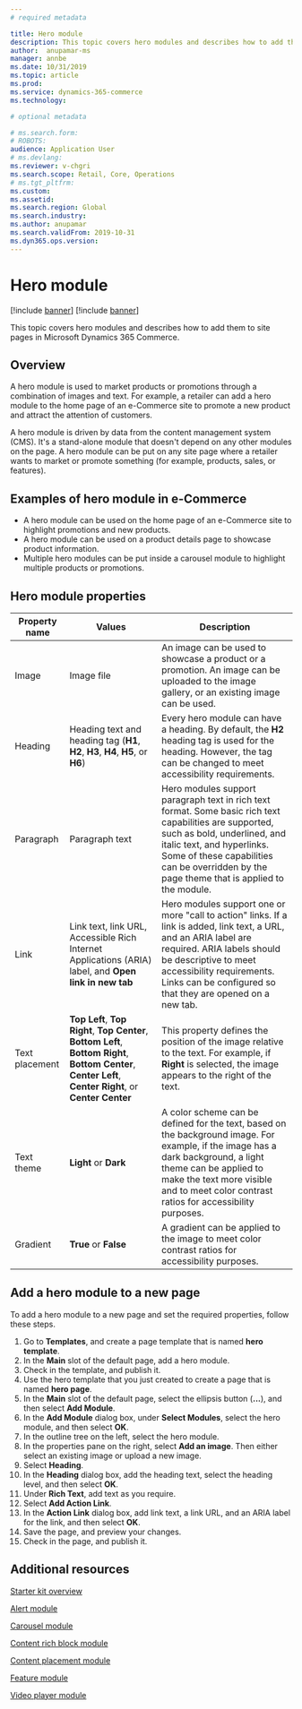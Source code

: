```yaml
---
# required metadata

title: Hero module 
description: This topic covers hero modules and describes how to add them to site pages in Microsoft Dynamics 365 Commerce.
author:  anupamar-ms
manager: annbe
ms.date: 10/31/2019
ms.topic: article
ms.prod: 
ms.service: dynamics-365-commerce
ms.technology: 

# optional metadata

# ms.search.form: 
# ROBOTS: 
audience: Application User
# ms.devlang: 
ms.reviewer: v-chgri
ms.search.scope: Retail, Core, Operations
# ms.tgt_pltfrm: 
ms.custom: 
ms.assetid: 
ms.search.region: Global
ms.search.industry: 
ms.author: anupamar
ms.search.validFrom: 2019-10-31
ms.dyn365.ops.version: 
---
```


# Hero module

[!include [banner](includes/preview-banner.md)]
[!include [banner](includes/banner.md)]

This topic covers hero modules and describes how to add them to site pages in Microsoft Dynamics 365 Commerce.

## Overview

A hero module is used to market products or promotions through a combination of images and text. For example, a retailer can add a hero module to the home page of an e-Commerce site to promote a new product and attract the attention of customers.

A hero module is driven by data from the content management system (CMS). It's a stand-alone module that doesn't depend on any other modules on the page. A hero module can be put on any site page where a retailer wants to market or promote something (for example, products, sales, or features).

## Examples of hero module in e-Commerce

- A hero module can be used on the home page of an e-Commerce site to highlight promotions and new products.
- A hero module can be used on a product details page to showcase product information.
- Multiple hero modules can be put inside a carousel module to highlight multiple products or promotions.

## Hero module properties

| Property name  | Values | Description |
|----------------|--------|-------------|
| Image          | Image file | An image can be used to showcase a product or a promotion. An image can be uploaded to the image gallery, or an existing image can be used. |
| Heading        | Heading text and heading tag (**H1**, **H2**, **H3**, **H4**, **H5**, or **H6**) | Every hero module can have a heading. By default, the **H2** heading tag is used for the heading. However, the tag can be changed to meet accessibility requirements. |
| Paragraph      | Paragraph text | Hero modules support paragraph text in rich text format. Some basic rich text capabilities are supported, such as bold, underlined, and italic text, and hyperlinks. Some of these capabilities can be overridden by the page theme that is applied to the module. |
| Link           | Link text, link URL, Accessible Rich Internet Applications (ARIA) label, and **Open link in new tab** | Hero modules support one or more "call to action" links. If a link is added, link text, a URL, and an ARIA label are required. ARIA labels should be descriptive to meet accessibility requirements. Links can be configured so that they are opened on a new tab. |
| Text placement | **Top Left**, **Top Right**, **Top Center**, **Bottom Left**, **Bottom Right**, **Bottom Center**, **Center Left**, **Center Right**, or **Center Center** | This property defines the position of the image relative to the text. For example, if **Right** is selected, the image appears to the right of the text. |
| Text theme     | **Light** or **Dark** | A color scheme can be defined for the text, based on the background image. For example, if the image has a dark background, a light theme can be applied to make the text more visible and to meet color contrast ratios for accessibility purposes. |
| Gradient       | **True** or **False** | A gradient can be applied to the image to meet color contrast ratios for accessibility purposes. |

## Add a hero module to a new page

To add a hero module to a new page and set the required properties, follow these steps.

1. Go to **Templates**, and create a page template that is named **hero template**.
1. In the **Main** slot of the default page, add a hero module.
1. Check in the template, and publish it.
1. Use the hero template that you just created to create a page that is named **hero page**.
1. In the **Main** slot of the default page, select the ellipsis button (**...**), and then select **Add Module**.
1. In the **Add Module** dialog box, under **Select Modules**, select the hero module, and then select **OK**.
1. In the outline tree on the left, select the hero module.
1. In the properties pane on the right, select **Add an image**. Then either select an existing image or upload a new image.
1. Select **Heading**.
1. In the **Heading** dialog box, add the heading text, select the heading level, and then select **OK**.
1. Under **Rich Text**, add text as you require.
1. Select **Add Action Link**.
1. In the **Action Link** dialog box, add link text, a link URL, and an ARIA label for the link, and then select **OK**.
1. Save the page, and preview your changes.
1. Check in the page, and publish it.

## Additional resources

[Starter kit overview](starter-kit-overview.md)

[Alert module](add-alert.md)

[Carousel module](add-carousel.md)

[Content rich block module](add-content-rich-block.md)

[Content placement module](add-content-placement-modules.md)

[Feature module](add-feature-module.md)

[Video player module](add-video-player.md)
